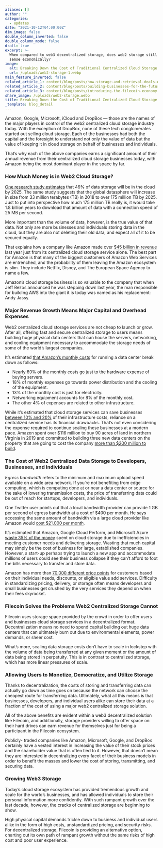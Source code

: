 ```yaml
---
aliases: []
author: ""
categories:
  - updates
date: "2021-10-12T04:00:00Z"
dim_image: false
double_column_inverted: false
double_column_mode: false
draft: true
excerpt: >-
  When compared to web3 decentralized storage, does web2 storage still make
  sense economically?
image:
  alt: Breaking Down the Cost of Traditional Centralized Cloud Storage
  url: /uploads/web2-storage-1.webp
main_feature_inverted: false
related_article_1: content/blog/posts/how-storage-and-retrieval-deals-work-on-filecoin.en.md
related_article_2: content/blog/posts/building-businesses-for-the-future-of-the-decentralized-web.en.md
related_article_3: content/blog/posts/introducing-the-filecoin-economy.en.md
share_image: /uploads/web2-storage.webp
title: Breaking Down the Cost of Traditional Centralized Cloud Storage
_template: blog_detail
---
```


Amazon, Google, Microsoft, iCloud and DropBox — those are the names of the major players in control of the web2 centralized cloud storage industry today. With the exception of DropBox, none of these tech conglomerates started out selling cloud storage. Each of the businesses had both the capital and the foresight to understand not only the value of data but the value of keeping it in cloud storage on behalf of businesses and individuals.

That’s why each of the above companies earns a significant amount of their annual revenue from their centralized cloud storage businesses today, with Amazon being the most dominant player in the space by far.

### How Much Money is in Web2 Cloud Storage?

[One research study estimates](https://www.seagate.com/files/www-content/our-story/trends/files/idc-seagate-dataage-whitepaper.pdf) that 49% of data storage will be in the cloud by 2025. The same study suggests that the global datasphere will increase in size from 33 million terabytes (TB) in 2018 to over 175 million TB by 2025. Just to put into perspective how much 175 million TB really is, it would take 1.8 billion years to download that amount of data with a connection speed of 25 MB per second.

More important than the volume of data, however, is the true value of that data. Not only are more businesses and individuals storing data in the cloud, but they are also not deleting their old data, and expect all of it to be secured equally.

That explains how a company like Amazon made over [$45 billion in revenue](https://www.statista.com/statistics/233725/development-of-amazon-web-services-revenue/) last year just from its centralized cloud storage service alone. The best part for Amazon is that many of the biggest customers of Amazon Web Services are entrenched, and the probability of them leaving the Amazon ecosystem is slim. They include Netflix, Disney, and The European Space Agency to name a few.

Amazon’s cloud storage business is so valuable to the company that when Jeff Bezos announced he was stepping down last year, the man responsible for building AWS into the giant it is today was named as his replacement: Andy Jassy.

### Major Revenue Growth Means Major Capital and Overhead Expenses

Web2 centralized cloud storage services are not cheap to launch or grow. After all, offering fast and secure centralized storage to users means building huge physical data centers that can house the servers, networking, and cooling equipment necessary to accommodate the storage needs of some of the world’s largest companies.

It’s estimated [that Amazon’s monthly costs](https://mvdirona.com/jrh/TalksAndPapers/JamesHamilton_AmazonOpenHouse20110607.pdf) for running a data center break down as follows:

- Nearly 60% of the monthly costs go just to the hardware expense of buying servers.
- 18% of monthly expenses go towards power distribution and the cooling of the equipment.
- 13% of the monthly cost is just for electricity.
- Networking equipment accounts for 8% of the monthly cost.
- The other 4% of expenses are related to other infrastructure.

While it’s estimated that cloud storage services can save businesses [between 10% and 20%](https://assets.kpmg/content/dam/kpmg/pdf/2015/11/cloud-economics.pdf) of their infrastructure costs, reliance on a centralized service has its financial drawbacks. That’s not even considering the expense required to continue scaling these businesses at a modern pace. Amazon spent over $116 million to buy 90 acres of land in northern Virginia in 2019 and committed to building three new data centers on the property that are going to cost the company [more than $200 million to build](https://www.datacenterdynamics.com/en/news/amazon-aims-fast-track-three-data-centers-northern-virginia/).

### The Cost of Web2 Centralized Data Storage to Developers, Businesses, and Individuals

_Egress bandwidth_ refers to the minimum and maximum upload speed available on a wide area network. If you’re not benefiting from edge computing, which is computing done at or near a data center or source for the sake of lowering transmission costs, the price of transferring data could be out of reach for startups, developers, and individuals.

One Twitter user points out that a local bandwidth provider can provide 1 GB per second of egress bandwidth at a cost of $400 per month. He says accessing the same amount of bandwidth via a large cloud provider like Amazon would [cost $21,000 per month](https://www.twitter.com/iangcarroll/status/1370897033066811397?lang=en).

It’s estimated that Amazon, Google Cloud Perform, and Microsoft Azure [waste 35% of the money](https://harness.io/blog/reduce-cloud-costs/) spent on cloud storage due to inefficiencies in meeting customer needs and delivering storage. Wasting that much capital may simply be the cost of business for large, established companies. However, a start-up perhaps trying to launch a new app and accommodate millions of users could see their business collapse if they can’t afford to foot the bills necessary to transfer and store data.

Amazon has more than [70,000 different price points](https://awsinsider.net/articles/2017/11/20/rightscale-aws-overpay-6-billion.aspx) for customers based on their individual needs, discounts, or eligible value add services. Difficulty in standardizing pricing, delivery, or storage often means developers and small businesses get crushed by the very services they depend on when their fees skyrocket.

### Filecoin Solves the Problems Web2 Centralized Storage Cannot

Filecoin uses storage space provided by the crowd in order to offer users and businesses cloud storage services in a decentralized format. Decentralization means no need to spend capital building out huge data centers that can ultimately burn out due to environmental elements, power demands, or sheer cost.

What’s more, scaling data storage costs don’t have to scale in lockstep with the volume of data being transferred at any given moment or the amount of data being stored in perpetuity. This is in contrast to centralized storage, which has more linear pressures of scale.

### Allowing Users to Monetize, Democratize, and Utilize Storage

Thanks to decentralization, the costs of storing and transferring data can actually go down as time goes on because the network can choose the cheapest route for transferring data. Ultimately, what all this means is that businesses, developers, and individual users alike can store their data at a fraction of the cost of using a major web2 centralized storage solution.

All of the above benefits are evident within a web3 decentralized solution like Filecoin, and additionally, storage providers willing to offer space on their hard drives can earn revenue for themselves just for being a participant in the Filecoin ecosystem.

Publicly- traded companies like Amazon, Microsoft, Google, and DropBox certainly have a vested interest in increasing the value of their stock prices and the shareholder value that is often tied to it. However, that doesn’t mean they are interested in decentralizing every facet of their business models in order to benefit the masses and lower the cost of storing, transmitting, and securing data.

### Growing Web3 Storage

Today’s cloud storage ecosystem has provided tremendous growth and scale for the world’s businesses, and has allowed individuals to store their personal information more confidently. With such rampant growth over the last decade, however, the cracks of centralized storage are beginning to show.

High physical capital demands trickle down to business and individual users alike in the form of high costs, unstandardized pricing, and security risks. For decentralized storage, Filecoin is providing an alternative option, charting out its own path of rampant growth without the same risks of high cost and poor user experience.
